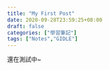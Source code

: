 ```yaml
---
title: "My First Post"
date: 2020-09-28T23:59:25+08:00
draft: false
categories: ["學習筆記"]
tags: ["Notes","GIDLE"]
---
```


還在測試中~